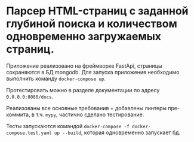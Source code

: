 # Парсер HTML-страниц с заданной глубиной поиска и количеством одновременно загружаемых страниц.

Приложение реализовано на фреймворке FastApi, страницы сохраняются в БД mongodb.
Для запуска приложения необходимо выполнить команду `docker-compose up`.

Протестировать можно в разделе документации по адресу `0.0.0.0:8080/docs`.

Реализованы все основные требования + добавлены линтеры пре-коммита, в т.ч. `mypy`, частично сделано тестирование.

Тесты запускаются командой `docker-compose -f docker-compose.test.yaml up --build`, которая одновременно запускает бд.